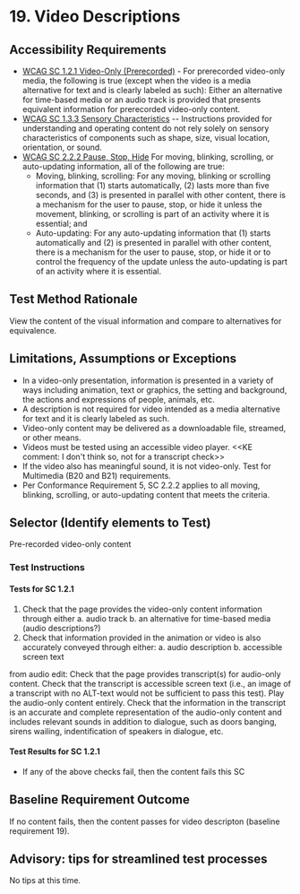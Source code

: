# 19. Video Descriptions

## Accessibility Requirements
* [WCAG SC 1.2.1 Video-Only (Prerecorded)](https://www.w3.org/TR/UNDERSTANDING-WCAG20/media-equiv-av-only-alt.html) - For prerecorded video-only media, the following is true (except when the video is a media alternative for text and is clearly labeled as such): Either an alternative for time-based media or an audio track is provided that presents equivalent information for prerecorded video-only content.
* [WCAG SC 1.3.3 Sensory Characteristics](https://www.w3.org/TR/UNDERSTANDING-WCAG20/content-structure-separation-programmatic.html) -- Instructions provided for understanding and operating content do not rely solely on sensory characteristics of components such as shape, size, visual location, orientation, or sound.
* [WCAG SC 2.2.2 Pause, Stop, Hide](https://www.w3.org/TR/UNDERSTANDING-WCAG20/time-limits-pause.html) For moving, blinking, scrolling, or auto-updating information, all of the following are true:
   * Moving, blinking, scrolling: For any moving, blinking or scrolling information that (1) starts automatically, (2) lasts more than five seconds, and (3) is presented in parallel with other content, there is a mechanism for the user to pause, stop, or hide it unless the movement, blinking, or scrolling is part of an activity where it is essential; and
   * Auto-updating: For any auto-updating information that (1) starts automatically and (2) is presented in parallel with other content, there is a mechanism for the user to pause, stop, or hide it or to control the frequency of the update unless the auto-updating is part of an activity where it is essential.

## Test Method Rationale
View the content of the visual information and compare to alternatives for equivalence.

## Limitations, Assumptions or Exceptions 
* In a video-only presentation, information is presented in a variety of ways including animation, text or graphics, the setting and background, the actions and expressions of people, animals, etc. 
* A description is not required for video intended as a media alternative for text and it is clearly labeled as such. 
* Video-only content may be delivered as a downloadable file, streamed, or other means.
* Videos must be tested using an accessible video player. <<KE comment: I don't think so, not for a transcript check>>
* If the video also has meaningful sound, it is not video-only. Test for Multimedia (B20 and B21) requirements.
* Per Conformance Requirement 5, SC 2.2.2 applies to all moving, blinking, scrolling, or auto-updating content that meets the criteria.

## Selector (Identify elements to Test) 
Pre-recorded video-only content

### Test Instructions
#### Tests for SC 1.2.1
1. Check that the page provides the video-only content information through either
   a. audio track
   b. an alternative for time-based media (audio descriptions?)
1. Check that information provided in the animation or video is also accurately conveyed through either: 
   a. audio description
   b. accessible screen text 

from audio edit:
Check that the page provides transcript(s) for audio-only content.
Check that the transcript is accessible screen text (i.e., an image of a transcript with no ALT-text would not be sufficient to pass this test).
Play the audio-only content entirely.
Check that the information in the transcript is an accurate and complete representation of the audio-only content and includes relevant sounds in addition to dialogue, such as doors banging, sirens wailing, indentification of speakers in dialogue, etc.


#### Test Results for SC 1.2.1
* If any of the above checks fail, then the content fails this SC

## Baseline Requirement Outcome
If no content fails, then the content passes for video descripton (baseline requirement 19).

## Advisory: tips for streamlined test processes
No tips at this time.
